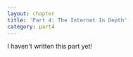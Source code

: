 ```yaml
---
layout: chapter
title: 'Part 4: The Internet In Depth'
category: part4
---
```


I haven't written this part yet!
